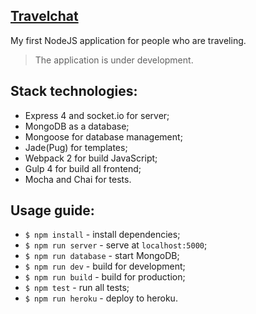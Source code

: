 ## [Travelchat](https://travel-chat.herokuapp.com/)
My first NodeJS application for people who are traveling. 
>The application is under development.

## Stack technologies:
- Express 4 and socket.io for server; 
- MongoDB as a database;
- Mongoose for database management;
- Jade(Pug) for templates;
- Webpack 2 for build JavaScript;
- Gulp 4 for build all frontend;
- Mocha and Chai for tests.

## Usage guide:
- `$ npm install` - install dependencies;
- `$ npm run server` - serve at `localhost:5000`;
- `$ npm run database` - start MongoDB;
- `$ npm run dev` - build for development;
- `$ npm run build` - build for production;
- `$ npm test` - run all tests;
- `$ npm run heroku` - deploy to heroku.
